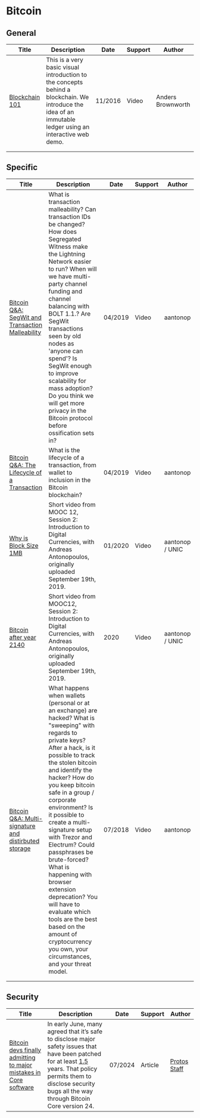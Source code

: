 # Bitcoin

## General

| Title                                                        | Description                                                  | Date    | Support | Author            |
| ------------------------------------------------------------ | ------------------------------------------------------------ | ------- | ------- | ----------------- |
| [Blockchain 101](https://www.youtube.com/watch?v=_160oMzblY8) | This is a very basic visual introduction to the concepts behind a blockchain. We introduce the idea of an immutable ledger using an interactive web demo. | 11/2016 | Video   | Anders Brownworth |
|                                                              |                                                              |         |         |                   |
|                                                              |                                                              |         |         |                   |



## Specific

| Title                                                        | Description                                                  | Date    | Support | Author          |
| ------------------------------------------------------------ | ------------------------------------------------------------ | ------- | ------- | --------------- |
| [Bitcoin Q&A: SegWit and Transaction Malleability](https://www.youtube.com/watch?v=Vux6o7gSnhE) | What is transaction malleability? Can transaction IDs be changed? How does Segregated Witness make the Lightning Network easier to run? When will we have multi-party channel funding and channel balancing with BOLT 1.1.? Are SegWit transactions seen by old nodes as 'anyone can spend'? Is SegWit enough to improve scalability for mass adoption? Do you think we will get more privacy in the Bitcoin protocol before ossification sets in? | 04/2019 | Video   | aantonop        |
| [Bitcoin Q&A: The Lifecycle of a Transaction](https://www.youtube.com/watch?v=kpnTb6NWih0) | What is the lifecycle of a transaction, from wallet to inclusion in the Bitcoin blockchain? | 04/2019 | Video   | aantonop        |
| [Why is Block Size 1MB](https://www.youtube.com/watch?v=92AYj_9W7x0) | Short video from MOOC 12, Session 2: Introduction to Digital Currencies, with Andreas Antonopoulos, originally uploaded September 19th, 2019. | 01/2020 | Video   | aantonop / UNIC |
| [Bitcoin after year 2140](https://www.youtube.com/watch?v=H83ixbTjnlY&feature=youtu.be) | Short video from MOOC12, Session 2: Introduction to Digital Currencies, with Andreas Antonopoulos, originally uploaded September 19th, 2019. | 2020    | Video   | aantonop / UNIC |
| [Bitcoin Q&A: Multi-signature and distirbuted storage](https://www.youtube.com/watch?si=egWYNxwQb_lUpKbl&v=cAP2u6w_1-k&feature=youtu.be) | What happens when wallets (personal or at an exchange) are hacked? What is "sweeping" with regards to private keys? After a hack, is it possible to track the stolen bitcoin and identify the hacker? How do you keep bitcoin safe in a group / corporate environment? Is it possible to create a multi-signature setup with Trezor and Electrum? Could passphrases be brute-forced? What is happening with browser extension deprecation? You will have to evaluate which tools are the best based on the amount of cryptocurrency you own, your circumstances, and your threat model. | 07/2018 | Video   | aantonop        |
|                                                              |                                                              |         |         |                 |
|                                                              |                                                              |         |         |                 |

## Security

| Title                                                        | Description                                                  | Date    | Support | Author                                       |
| ------------------------------------------------------------ | ------------------------------------------------------------ | ------- | ------- | -------------------------------------------- |
| [Bitcoin devs finally admitting to major mistakes in Core software](https://protos.com/bitcoin-devs-finally-admitting-to-major-mistakes-in-core-software/) | In early June, many agreed that it’s safe to disclose major safety issues that have been patched for at least [1.5](https://bitcoinops.org/en/newsletters/2024/06/07/) years. That policy permits them to disclose security bugs all the way through Bitcoin Core version 24. | 07/2024 | Article | [Protos Staff](https://protos.com/masthead/) |

